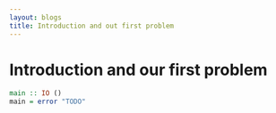 ```yaml
---
layout: blogs
title: Introduction and out first problem
---
```


# Introduction and our first problem

``` haskell
main :: IO ()
main = error "TODO"
```
